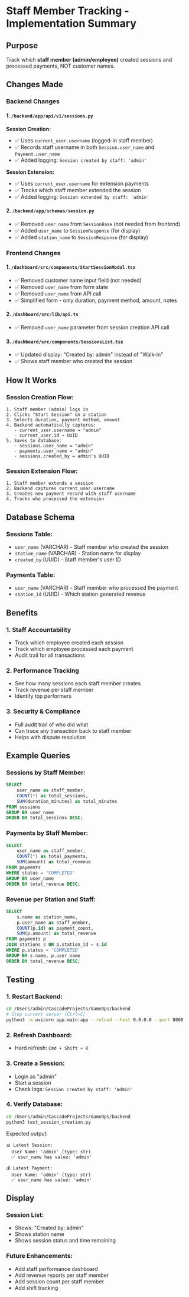 # Staff Member Tracking - Implementation Summary

## Purpose
Track which **staff member (admin/employee)** created sessions and processed payments, NOT customer names.

## Changes Made

### Backend Changes

#### 1. `/backend/app/api/v1/sessions.py`
**Session Creation:**
- ✅ Uses `current_user.username` (logged-in staff member)
- ✅ Records staff username in both `Session.user_name` and `Payment.user_name`
- ✅ Added logging: `Session created by staff: 'admin'`

**Session Extension:**
- ✅ Uses `current_user.username` for extension payments
- ✅ Tracks which staff member extended the session
- ✅ Added logging: `Session extended by staff: 'admin'`

#### 2. `/backend/app/schemas/session.py`
- ✅ Removed `user_name` from `SessionBase` (not needed from frontend)
- ✅ Added `user_name` to `SessionResponse` (for display)
- ✅ Added `station_name` to `SessionResponse` (for display)

### Frontend Changes

#### 1. `/dashboard/src/components/StartSessionModal.tsx`
- ✅ Removed customer name input field (not needed)
- ✅ Removed `user_name` from form state
- ✅ Removed `user_name` from API call
- ✅ Simplified form - only duration, payment method, amount, notes

#### 2. `/dashboard/src/lib/api.ts`
- ✅ Removed `user_name` parameter from session creation API call

#### 3. `/dashboard/src/components/SessionsList.tsx`
- ✅ Updated display: "Created by: admin" instead of "Walk-in"
- ✅ Shows staff member who created the session

## How It Works

### Session Creation Flow:
```
1. Staff member (admin) logs in
2. Clicks "Start Session" on a station
3. Selects duration, payment method, amount
4. Backend automatically captures:
   - current_user.username → "admin"
   - current_user.id → UUID
5. Saves to database:
   - sessions.user_name = "admin"
   - payments.user_name = "admin"
   - sessions.created_by = admin's UUID
```

### Session Extension Flow:
```
1. Staff member extends a session
2. Backend captures current_user.username
3. Creates new payment record with staff username
4. Tracks who processed the extension
```

## Database Schema

### Sessions Table:
- `user_name` (VARCHAR) - Staff member who created the session
- `station_name` (VARCHAR) - Station name for display
- `created_by` (UUID) - Staff member's user ID

### Payments Table:
- `user_name` (VARCHAR) - Staff member who processed the payment
- `station_id` (UUID) - Which station generated revenue

## Benefits

### 1. **Staff Accountability**
- Track which employee created each session
- Track which employee processed each payment
- Audit trail for all transactions

### 2. **Performance Tracking**
- See how many sessions each staff member creates
- Track revenue per staff member
- Identify top performers

### 3. **Security & Compliance**
- Full audit trail of who did what
- Can trace any transaction back to staff member
- Helps with dispute resolution

## Example Queries

### Sessions by Staff Member:
```sql
SELECT 
    user_name as staff_member,
    COUNT(*) as total_sessions,
    SUM(duration_minutes) as total_minutes
FROM sessions
GROUP BY user_name
ORDER BY total_sessions DESC;
```

### Payments by Staff Member:
```sql
SELECT 
    user_name as staff_member,
    COUNT(*) as total_payments,
    SUM(amount) as total_revenue
FROM payments
WHERE status = 'COMPLETED'
GROUP BY user_name
ORDER BY total_revenue DESC;
```

### Revenue per Station and Staff:
```sql
SELECT 
    s.name as station_name,
    p.user_name as staff_member,
    COUNT(p.id) as payment_count,
    SUM(p.amount) as total_revenue
FROM payments p
JOIN stations s ON p.station_id = s.id
WHERE p.status = 'COMPLETED'
GROUP BY s.name, p.user_name
ORDER BY total_revenue DESC;
```

## Testing

### 1. Restart Backend:
```bash
cd /Users/admin/CascadeProjects/GameOps/backend
# Stop current server (Ctrl+C)
python3 -m uvicorn app.main:app --reload --host 0.0.0.0 --port 8000
```

### 2. Refresh Dashboard:
- Hard refresh: `Cmd + Shift + R`

### 3. Create a Session:
- Login as "admin"
- Start a session
- Check logs: `Session created by staff: 'admin'`

### 4. Verify Database:
```bash
cd /Users/admin/CascadeProjects/GameOps/backend
python3 test_session_creation.py
```

Expected output:
```
📊 Latest Session:
  User Name: 'admin' (type: str)
  ✅ user_name has value: 'admin'

💰 Latest Payment:
  User Name: 'admin' (type: str)
  ✅ user_name has value: 'admin'
```

## Display

### Session List:
- Shows: "Created by: admin"
- Shows station name
- Shows session status and time remaining

### Future Enhancements:
- Add staff performance dashboard
- Add revenue reports per staff member
- Add session count per staff member
- Add shift tracking
